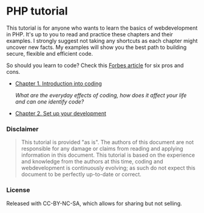 # PHP tutorial

This tutorial is for anyone who wants to learn the basics of webdevelopment in PHP. It's up to you to read and practice these chapters and their examples. I strongly suggest not taking any shortcuts as each chapter might uncover new facts. My examples will show you the best path to building secure, flexible and efficient code.

So should you learn to code? Check this [Forbes article](http://www.forbes.com/sites/theyec/2013/12/18/should-you-learn-to-code-six-pros-and-cons/) for six pros and cons.

* [Chapter 1. Introduction into coding](https://github.com/Luceos/php-tutorial/blob/master/chapter.1.introduction.md)

   *What are the everyday effects of coding, how does it affect your life and can one identify code?*

* [Chapter 2. Set up your development](https://github.com/Luceos/php-tutorial/blob/master/chapter.2.setup.md)


### Disclaimer

> This tutorial is provided "as is". The authors of this document are not responsible for any damage or claims from reading and applying information in this document.
> This tutorial is based on the experience and knowledge from the authors at this time, coding and webdevelopment is continuously evolving; as such do not expect this document to be perfectly up-to-date or correct.

### License

Released with CC-BY-NC-SA, which allows for sharing but not selling.